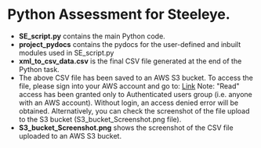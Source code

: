 # Python Assessment for Steeleye.

- **SE_script.py** contains the main Python code.
- **project_pydocs** contains the pydocs for the user-defined and inbuilt modules used in SE_script.py
- **xml_to_csv_data.csv** is the final CSV file generated at the end of the Python task.
- The above CSV file has been saved to an AWS S3 bucket. To access the file, please sign into your AWS account and go to:
 [Link]( https://myxmldatabucket.s3.ap-south-1.amazonaws.com/xml_to_csv_data.csv)
  Note: "Read" access has been granted only to Authenticated users group (i.e. anyone with an AWS account).
  Without login, an access denied error will be obtained.
  Alternatively, you can check the screenshot of the file upload to the S3 bucket (S3_bucket_Screenshot.png file).
- **S3_bucket_Screenshot.png** shows the screenshot of the CSV file uploaded to an AWS S3 bucket.
